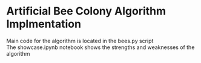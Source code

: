 # Artificial Bee Colony Algorithm Implmentation
Main code for the algorithm is located in the bees.py script  
The showcase.ipynb notebook shows the strengths and weaknesses of the algorithm
